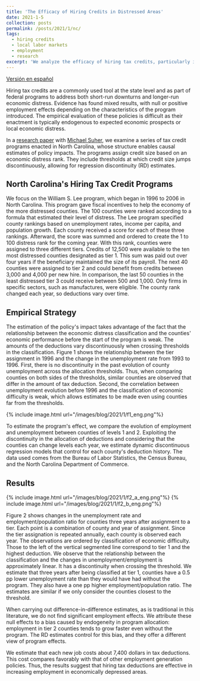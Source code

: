 ```yaml
---
title: 'The Efficacy of Hiring Credits in Distressed Areas'
date: 2021-1-5
collection: posts
permalink: /posts/2021/1/nc/
tags:
  - hiring credits
  - local labor markets
  - employment
  - research
excerpt: 'We analyze the efficacy of hiring tax credits, particularly in distressed labor markets. These types of programs have provenhard to assess as their introduction tends to be endogenous. We find sizable and robust impacts on employment and unemployment: a $9,000 credit leads to a nearly 0.5 percentage points reduction in the unemployment rate  and a 3% increase in employment in the counties where the credit was made available.'
---
```


[Versión en español](/posts/2020/11/nc_es)


Hiring tax credits are a commonly used tool at the state level and as part of federal programs to address both short-run downturns and longer-run economic distress. Evidence has found mixed results, with null or positive employment effects depending on the characteristics of the program introduced. The empirical evaluation of these policies is difficult as their enactment is typically endogenous to expected economic prospects or local economic distress.

In a [research paper](/files/Perez_Suher_NC_Hiring_Credits.pdf) with [Michael Suher](https://www.federalreserve.gov/econres/michael-suher.htm), we examine a series of tax credit programs enacted in North Carolina, whose structure enables causal estimates of policy impacts. The programs assign credit size based on an economic distress rank. They include thresholds at which credit size jumps discontinuously, allowing for regression discontinuity (RD) estimates. 

## North Carolina's Hiring Tax Credit Programs

We focus on the William S. Lee program, which began in 1996 to 2006 in North Carolina. This program gave fiscal incentives to help the economy of the more distressed counties. The 100 counties were ranked according to a formula that estimated their level of distress. The Lee program specified county rankings based on unemployment rates, income per capita, and population growth. Each county received a score for each of these three rankings. Afterward, the score was summed and ordered to create the 1 to 100 distress rank for the coming year. With this rank, counties were assigned to three different tiers. Credits of 12,500 were available to the ten most distressed counties designated as tier 1. This sum was paid out over four years if the beneficiary maintained the size of its payroll. The next 40 counties were assigned to tier 2 and could benefit from credits between 3,000 and 4,000 per new hire. In comparison, the last 50 counties in the least distressed tier 3 could receive between 500 and 1,000. Only firms in specific sectors, such as manufactures, were eligible. The county rank changed each year, so deductions vary over time.



## Empirical Strategy

The estimation of the policy's impact takes advantage of the fact that the relationship between the economic distress classification and the counties' economic performance before the start of the program is weak. The amounts of the deductions vary discontinuously when crossing thresholds in the classification. Figure 1 shows the relationship between the tier assignment in 1996 and the change in the unemployment rate from 1993 to 1996. First, there is no discontinuity in the past evolution of county unemployment across the allocation thresholds. Thus, when comparing counties on both sides of the thresholds, similar counties are observed that differ in the amount of tax deduction. Second, the correlation between unemployment evolution before 1996 and the classification of economic difficulty is weak, which allows estimates to be made even using counties far from the thresholds.

{% include image.html url="/images/blog/2021/1/f1_eng.png"%}

To estimate the program's effect, we compare the evolution of employment and unemployment between counties of levels 1 and 2. Exploiting the discontinuity in the allocation of deductions and considering that the counties can change levels each year, we estimate dynamic discontinuous regression models that control for each county's deduction history. The data used comes from the Bureau of Labor Statistics, the Census Bureau, and the North Carolina Department of Commerce.

## Results

{% include image.html url="/images/blog/2021/1/f2_a_eng.png"%}
{% include image.html url="/images/blog/2021/1/f2_b_eng.png"%}

Figure 2 shows changes in the unemployment rate and employment/population ratio for counties three years after assignment to a tier. Each point is a combination of county and year of assignment. Since the tier assignation is repeated annually, each county is observed each year. The observations are ordered by classification of economic difficulty. Those to the left of the vertical segmented line correspond to tier 1 and the highest deduction. We observe that the relationship between the classification and the changes in unemployment/employment is approximately linear. It has a discontinuity when crossing the threshold. We estimate that three years after being classified at tier 1, counties have a 0.5 pp lower unemployment rate than they would have had without the program. They also have a one pp higher employment/population ratio. The estimates are similar if we only consider the counties closest to the threshold. 

When carrying out difference-in-difference estimates, as is traditional in this literature, we do not find significant employment effects. We attribute these null effects to a bias caused by endogeneity in program allocation: employment in tier 2 counties tends to grow faster even without the program. The RD estimates control for this bias, and they offer a different view of program effects.

We estimate that each new job costs about 7,400 dollars in tax deductions. This cost compares favorably with that of other employment generation policies. Thus, the results suggest that hiring tax deductions are effective in increasing employment in economically depressed areas.



